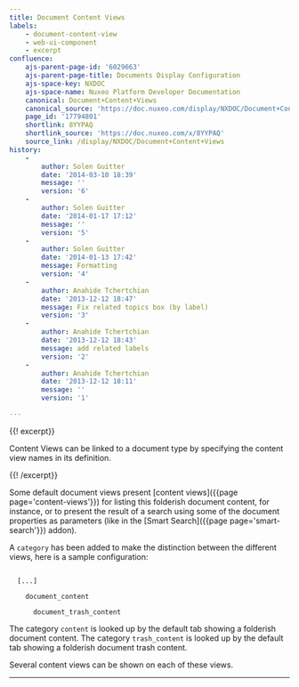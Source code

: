 ```yaml
---
title: Document Content Views
labels:
    - document-content-view
    - web-ui-component
    - excerpt
confluence:
    ajs-parent-page-id: '6029663'
    ajs-parent-page-title: Documents Display Configuration
    ajs-space-key: NXDOC
    ajs-space-name: Nuxeo Platform Developer Documentation
    canonical: Document+Content+Views
    canonical_source: 'https://doc.nuxeo.com/display/NXDOC/Document+Content+Views'
    page_id: '17794801'
    shortlink: 8YYPAQ
    shortlink_source: 'https://doc.nuxeo.com/x/8YYPAQ'
    source_link: /display/NXDOC/Document+Content+Views
history:
    - 
        author: Solen Guitter
        date: '2014-03-10 18:39'
        message: ''
        version: '6'
    - 
        author: Solen Guitter
        date: '2014-01-17 17:12'
        message: ''
        version: '5'
    - 
        author: Solen Guitter
        date: '2014-01-13 17:42'
        message: Formatting
        version: '4'
    - 
        author: Anahide Tchertchian
        date: '2013-12-12 18:47'
        message: Fix related topics box (by label)
        version: '3'
    - 
        author: Anahide Tchertchian
        date: '2013-12-12 18:43'
        message: add related labels
        version: '2'
    - 
        author: Anahide Tchertchian
        date: '2013-12-12 18:11'
        message: ''
        version: '1'

---
```

{{! excerpt}}

Content Views can be linked to a document type by specifying the content view names in its definition.

{{! /excerpt}}

Some default document views present [content views]({{page page='content-views'}}) for listing this folderish document content, for instance, or to present the result of a search using some of the document properties as parameters (like in the [Smart Search]({{page page='smart-search'}}) addon).

A `category` has been added to make the distinction between the different views, here is a sample configuration:

```

  [...]

    document_content

      document_trash_content

```

The category&nbsp;`content` is looked up by the default tab showing a folderish document content. The category `trash_content` is looked up by the default tab showing a folderish document trash content.

Several content views can be shown on each of these views.

* * *